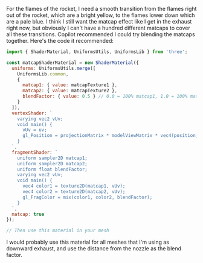 For the flames of the rocket, I need a smooth transition from the flames right out of the rocket, which are a bright yellow, to the flames lower down which are a pale blue. I think I still want the matcap effect like I get in the exhaust right now, but obviously I can't have a hundred different matcaps to cover all these transitions. Copilot recommended I could try blending the matcaps together. Here's the code it recommended:

```jsx
import { ShaderMaterial, UniformsUtils, UniformsLib } from 'three';

const matcapShaderMaterial = new ShaderMaterial({
  uniforms: UniformsUtils.merge([
    UniformsLib.common,
    {
      matcap1: { value: matcapTexture1 },
      matcap2: { value: matcapTexture2 },
      blendFactor: { value: 0.5 } // 0.0 = 100% matcap1, 1.0 = 100% matcap2
    }
  ]),
  vertexShader: `
    varying vec2 vUv;
    void main() {
      vUv = uv;
      gl_Position = projectionMatrix * modelViewMatrix * vec4(position, 1.0);
    }
  `,
  fragmentShader: `
    uniform sampler2D matcap1;
    uniform sampler2D matcap2;
    uniform float blendFactor;
    varying vec2 vUv;
    void main() {
      vec4 color1 = texture2D(matcap1, vUv);
      vec4 color2 = texture2D(matcap2, vUv);
      gl_FragColor = mix(color1, color2, blendFactor);
    }
  `,
  matcap: true
});

// Then use this material in your mesh
```

I would probably use this material for all meshes that I'm using as downward exhaust, and use the distance from the nozzle as the blend factor.